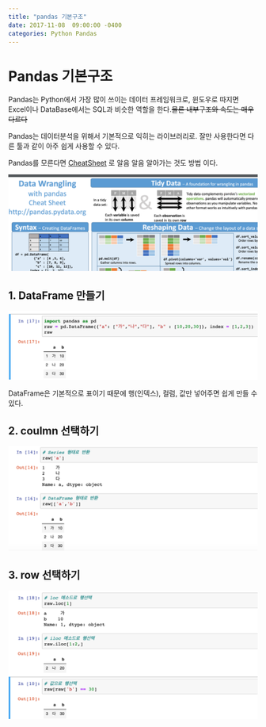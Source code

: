 ```yaml
---
title: "pandas 기본구조"
date: 2017-11-08  09:00:00 -0400
categories: Python Pandas
---
```



# Pandas 기본구조

Pandas는  Python에서 가장 많이 쓰이는 데이터 프레임워크로, 윈도우로 따지면 Excel이나 DataBase에서는 SQL과 비슷한 역할을 한다.~~물론 내부구조와 속도는 매우 다르다~~

Pandas는 데이터분석을 위해서 기본적으로 익히는 라이브러리로. 잘만 사용한다면 다른 툴과 같이 아주 쉽게 사용할 수 있다.

Pandas를 모른다면 [CheatSheet](https://pandas.pydata.org/Pandas_Cheat_Sheet.pdf)
로 알음 알음 알아가는 것도 방법 이다.

![Cheatsheet](/assets/images/2019-11-09-18-34-06.png)

## 1. DataFrame 만들기

![pic2](/assets/images/2019-11-09-20-51-28.png)

DataFrame은 기본적으로 표이기 때문에 행(인덱스), 컬럼, 값만 넣어주면 쉽게 만들 수 있다.

## 2. coulmn 선택하기

![pic3](/assets/images/2019-11-09-20-51-58.png)

## 3. row  선택하기


![pic4](/assets/images/2019-11-09-20-53-14.png)